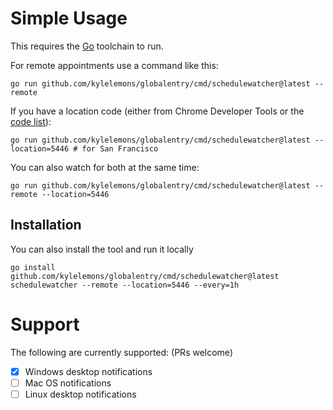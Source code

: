 # Simple Usage

This requires the [Go] toolchain to run.

For remote appointments use a command like this:

```shell
go run github.com/kylelemons/globalentry/cmd/schedulewatcher@latest --remote
```

If you have a location code (either from Chrome Developer Tools or the [code list]):


```shell
go run github.com/kylelemons/globalentry/cmd/schedulewatcher@latest --location=5446 # for San Francisco
```

You can also watch for both at the same time:

```shell
go run github.com/kylelemons/globalentry/cmd/schedulewatcher@latest --remote --location=5446
```

## Installation

You can also install the tool and run it locally

```shell
go install github.com/kylelemons/globalentry/cmd/schedulewatcher@latest
schedulewatcher --remote --location=5446 --every=1h
```

# Support

The following are currently supported: (PRs welcome)
- [X] Windows desktop notifications
- [ ] Mac OS notifications
- [ ] Linux desktop notifications

[Go]: https://go.dev/doc/install
[code list]: https://github.com/Drewster727/goes-notify#goes-center-codes